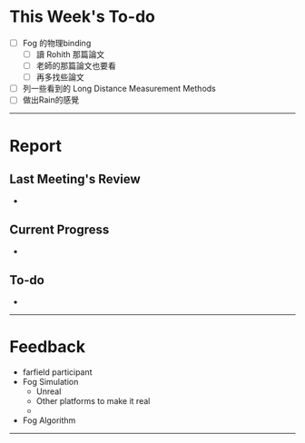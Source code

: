 # This Week's To-do
- [ ] Fog 的物理binding
	- [ ] 讀 Rohith 那篇論文
	- [ ] 老師的那篇論文也要看
	- [ ] 再多找些論文
- [ ] 列一些看到的 Long Distance Measurement Methods
- [ ] 做出Rain的感覺
---
# Report
## Last Meeting's Review
- 
## Current Progress
- 
## To-do
- 
---
# Feedback
- farfield participant
- Fog Simulation
	- Unreal
	- Other platforms to make it real
	- 
- Fog Algorithm
---
